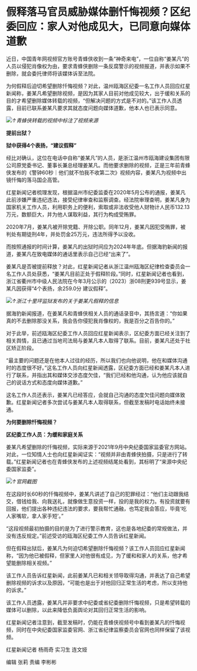 

# 假释落马官员威胁媒体删忏悔视频？区纪委回应：家人对他成见大，已同意向媒体道歉

近日，中国青年网视频官方账号青蜂侠收到一条“神奇来电”，一位自称“姜某凡”的人员以侵犯肖像权为由，要求青蜂侠删除一条反腐警示的视频报道，并表示如果不删除，就会委托律师将该媒体诉至法院。

为何假释后迫切希望删除忏悔视频？对此，温州瓯海区纪委一名工作人员回应红星新闻称，姜某凡希望删除视频，是因为其家人目前对他成见较大，出于缓和关系的目的才希望删除媒体转载的视频，“但解决问题的方式是不对的。”该工作人员透露，目前已联系姜某凡要求其就态度问题向媒体道歉，他本人也已表示同意。

![](https://inews.gtimg.com/om_bt/Oq56webrGor8Gds-saO04SiDoisF7Vs1x0NyNddtJG580AA/1000)_↑青蜂侠转载的视频中标注了视频来源_

**提前出狱？**

**狱中获得4个表扬，“建议假释”**

经比对确认，这位在电话中自称“姜某凡”的人员，是浙江温州市瓯海建设集团有限公司原党委书记、董事长兼总经理姜某凡。而他要求删除的视频，正是三年前青蜂侠发布的《警钟60秒｜他们就不怕我不收第二次》视频内容，姜某凡为视频中出镜忏悔的落马国企高管。

红星新闻记者梳理发现，根据温州市纪委监委在2020年5月公布的通报，姜某凡此前涉嫌严重违纪违法，接受纪律审查和监察调查。经法院审理查明，姜某凡身为国家机关工作人员，利用职务上的便利，索取或非法收受他人财物计人民币132.13万元，数额巨大，并为他人谋取利益，其行为构成受贿罪。

2020年7月，姜某凡被开除党籍、开除公职。同年12月，姜某凡因犯受贿罪，被判处有期徒刑4年，并处罚金25万元，违法所得予以没收。

而按照通报的时间计算，姜某凡的出狱时间应为2024年年底。但据海豹新闻的报道，姜某凡在致电媒体的通话里表示自己已经“出来了”。

姜某凡是否被提前释放？对此，红星新闻记者从浙江温州瓯海区纪律检查委员会一名工作人员处获悉，“姜某凡目前正处于假释阶段。”同时，红星新闻记者也看到，浙江省衢州市中级人民法院在今年3月公示的（2023）浙08刑更939号显示，姜某凡因获得“4个表扬，余259.0分
建议假释”。

![](https://inews.gtimg.com/om_bt/Otym6qCFOyUvXkjLOr9TXmaf0gJkOFoOc22TR_cZBxpg8AA/1000)_↑浙江十里坪监狱发布的关于姜某凡假释的信息_

据海豹新闻报道，在姜某凡和青蜂侠相关人员的通话录音中，其扬言道：“你如果真的不去删除那没关系，我会告你侵犯我肖像权的，我是百分之百告你的。”

对于此举，前述瓯海区纪委工作人员回应红星新闻表示，区纪委方面已经关注到了相关舆情，且已通过当地司法局与姜某凡本人取得了联系。目前，姜某凡还处于社区矫正阶段。

“最主要的问题还是在他本人过往的经历，所以我们也向他说明，他在和媒体沟通时的态度很不好。”这名工作人员向红星新闻透露，区纪委方面已经和姜某凡本人进行了联系，并指出其和媒体交涉态度欠佳，“我们已经和他沟通，认为他应该就自己的说话方式和态度向媒体道歉。”

这名工作人员还表示，姜某凡已经答应，会就自己沟通的态度欠佳问题向媒体致歉。红星新闻记者多次尝试与姜某凡本人取得联系，但截至发稿时电话始终未接通。

**为何要删除忏悔视频？**

**区纪委工作人员：为缓和家庭关系**

姜某凡希望删除的忏悔视频，实际来源于2021年9月中央纪委国家监委官方网站。对此，一位知情人士也向红星新闻证实：“视频并非由青蜂侠拍摄，只是进行了转载。”红星新闻记者也在青蜂侠发布的上述视频结尾处看到，其标明了“来源中央纪委国家监委”。

![](https://inews.gtimg.com/om_bt/ONUqWMDkaWet957voS_mG5UtOtQd8-skEyLCOWdmh1SQcAA/1000)_↑官网截图_

在这段时长60秒的忏悔视频中，姜某凡讲述了自己的犯罪经过：“他们主动跟我结交，借钱给我、向我送礼，就像做生意投资一样，投的是我的权力。有投资就要有回报，他们提出各种违纪违法的要求，要我帮忙通融，也笃定我会答应，毕竟‘吃人家嘴软，拿人家手短’。”

“这段视频最初拍摄的目的是为了进行警示教育，这也是各地纪委的常规做法，并没有违反规定。”前述受访的瓯海区纪委工作人员告诉红星新闻。

但在假释出狱后，姜某凡为何迫切希望删除忏悔视频？该工作人员回应红星新闻称，“因为他已被假释，但家里人对他很有成见，为了缓和和家人的关系，他才希望能删除相关视频。”

该工作人员告诉红星新闻，此前姜某凡已和相关领导取得沟通，并表达了自己希望删除视频的诉求以及原因，“可能也是出于对他回归正常生活的考虑，所以支持他的诉求。”

该工作人员透露，姜某凡并非要求中纪委或省纪委删除忏悔视频，只是希望转载的媒体可以删除，以此来降低负面舆论对其回归正常生活的影响。

红星新闻记者注意到，截至发稿时，仍能在青蜂侠视频号中看到姜某凡的忏悔视频，同时在中央纪委国家监委官网、浙江省纪律监察委员会官网也同样保留了该视频。

红星新闻记者 杨雨奇 实习生 连文娅

编辑 张莉 责编 李彬彬

